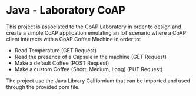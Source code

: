 # Java - Laboratory CoAP

This project is associated to the CoAP Laboratory in order to design and create a simple CoAP application emulating
an IoT scenario where a CoAP client interacts with a CoAP Coffee Machine in order to:

- Read Temperature (GET Request)
- Read the presence of a Capsule in the machine (GET Request)
- Make a default Coffee (POST Request)
- Make a custom Coffee (Short, Medium, Long) (PUT Request)

The project use the Java Library Californium that can be imported and used through the provided pom file.
